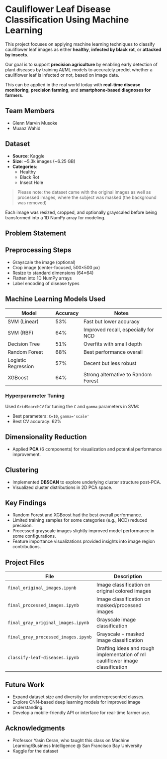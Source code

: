 # Cauliflower Leaf Disease Classification Using Machine Learning

This project focuses on applying machine learning techniques to classify cauliflower leaf images as either **healthy**, **infected by black rot**, or **attacked by insects**.

Our goal is to support **precision agriculture** by enabling early detection of plant diseases by training AI/ML models to accurately predict whether a cauliflower leaf is infected or not, based on image data.

This can be applied in the real world today with **real-time disease monitoring**, **precision farming**, and **smartphone-based diagnoses for farmers**.

## Team Members

- Glenn Marvin Musoke
- Muaaz Wahid

## Dataset

- **Source**: Kaggle
- **Size**: ~5.3k images (~6.25 GB)
- **Categories**:
  - Healthy
  - Black Rot
  - Insect Hole

> Please note: the dataset came with the original images as well as processed images, where the subject was masked (the background was removed)

Each image was resized, cropped, and optionally grayscaled before being transformed into a 1D NumPy array for modeling.

## Problem Statement


## Preprocessing Steps

- Grayscale the image (optional)
- Crop image (center-focused, 500×500 px)
- Resize to standard dimensions (64×64)
- Flatten into 1D NumPy arrays
- Label encoding of disease types

## Machine Learning Models Used

| Model                   | Accuracy | Notes                                   |
|------------------------|----------|-----------------------------------------|
| SVM (Linear)           | 53%      | Fast but lower accuracy                 |
| SVM (RBF)              | 64%      | Improved recall, especially for NCD     |
| Decision Tree          | 51%      | Overfits with small depth               |
| Random Forest          | 68%      | Best performance overall                |
| Logistic Regression    | 57%      | Decent but less robust                  |
| XGBoost                | 64%      | Strong alternative to Random Forest     |

### Hyperparameter Tuning

Used `GridSearchCV` for tuning the `C` and `gamma` parameters in SVM:
- Best parameters: `C=10`, `gamma='scale'`
- Best CV accuracy: 62%

## Dimensionality Reduction

- Applied **PCA** (6 components) for visualization and potential performance improvement.

## Clustering

- Implemented **DBSCAN** to explore underlying cluster structure post-PCA.
- Visualized cluster distributions in 2D PCA space.

## Key Findings

- Random Forest and XGBoost had the best overall performance.
- Limited training samples for some categories (e.g., NCD) reduced precision.
- Processed grayscale images slightly improved model performance in some configurations.
- Feature importance visualizations provided insights into image region contributions.

## Project Files

| File | Description |
|------|-------------|
| `final_original_images.ipynb` | Image classification on original colored images |
| `final_processed_images.ipynb` | Image classification on masked/processed images |
| `final_gray_original_images.ipynb` | Grayscale image classification |
| `final_gray_processed_images.ipynb` | Grayscale + masked image classification |
| `classify-leaf-diseases.ipynb` | Drafting ideas and rough implementation of ml cauliflower image classification |

## Future Work
- Expand dataset size and diversity for underrepresented classes.
- Explore CNN-based deep learning models for improved image understanding.
- Develop a mobile-friendly API or interface for real-time farmer use.

## Acknowledgments
- Professor Yasin Ceran, who taught this class on Machine Learning/Business Intelligence @ San Francisco Bay University
- Kaggle for the dataset
